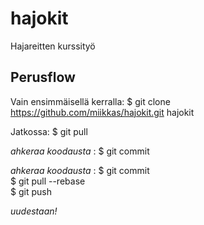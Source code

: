 hajokit
=======

Hajareitten kurssityö  

Perusflow
---------

Vain ensimmäisellä kerralla:
    $ git clone https://github.com/miikkas/hajokit.git hajokit

Jatkossa:
    $ git pull  

*ahkeraa koodausta* :
    $ git commit  

*ahkeraa koodausta* :
    $ git commit  
    $ git pull --rebase  
    $ git push  

*uudestaan!*  
